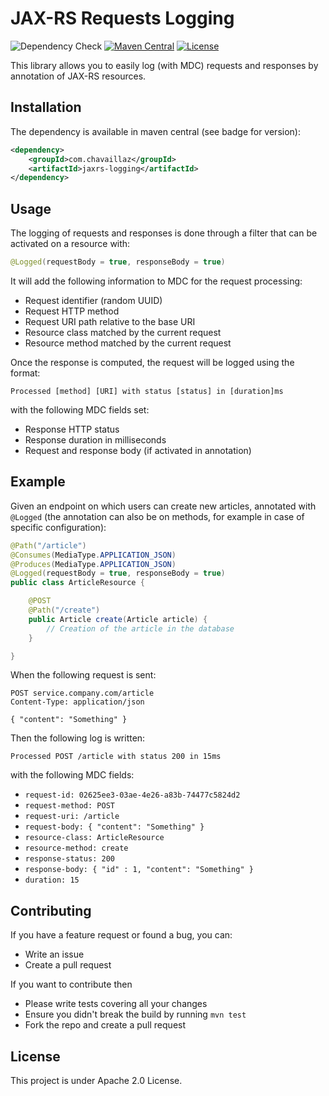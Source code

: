 # JAX-RS Requests Logging

![Dependency Check](https://github.com/chavaillaz/jaxrs-logging/actions/workflows/system-tests.yml/badge.svg)
[![Maven Central](https://maven-badges.herokuapp.com/maven-central/com.chavaillaz/jaxrs-logging/badge.svg)](https://maven-badges.herokuapp.com/maven-central/com.chavaillaz/jaxrs-logging)
[![License](https://img.shields.io/badge/License-Apache%202.0-blue.svg)](https://opensource.org/licenses/Apache-2.0)

This library allows you to easily log (with MDC) requests and responses by annotation of JAX-RS resources.

## Installation

The dependency is available in maven central (see badge for version):

```xml
<dependency>
    <groupId>com.chavaillaz</groupId>
    <artifactId>jaxrs-logging</artifactId>
</dependency>
```

## Usage

The logging of requests and responses is done through a filter that can be activated on a resource with:

```java
@Logged(requestBody = true, responseBody = true)
```

It will add the following information to MDC for the request processing:

* Request identifier (random UUID)
* Request HTTP method
* Request URI path relative to the base URI
* Resource class matched by the current request
* Resource method matched by the current request

Once the response is computed, the request will be logged using the format:

```
Processed [method] [URI] with status [status] in [duration]ms
```

with the following MDC fields set:

* Response HTTP status
* Response duration in milliseconds
* Request and response body (if activated in annotation)

## Example

Given an endpoint on which users can create new articles, annotated with `@Logged`
(the annotation can also be on methods, for example in case of specific configuration):

```java
@Path("/article")
@Consumes(MediaType.APPLICATION_JSON)
@Produces(MediaType.APPLICATION_JSON)
@Logged(requestBody = true, responseBody = true)
public class ArticleResource {

    @POST
    @Path("/create")
    public Article create(Article article) {
        // Creation of the article in the database
    }

}
```

When the following request is sent:

```
POST service.company.com/article
Content-Type: application/json

{ "content": "Something" }
```

Then the following log is written:

```
Processed POST /article with status 200 in 15ms
```

with the following MDC fields:

* `request-id: 02625ee3-03ae-4e26-a83b-74477c5824d2`
* `request-method: POST`
* `request-uri: /article`
* `request-body: { "content": "Something" }`
* `resource-class: ArticleResource`
* `resource-method: create`
* `response-status: 200`
* `response-body: { "id" : 1, "content": "Something" }`
* `duration: 15`

## Contributing

If you have a feature request or found a bug, you can:

- Write an issue
- Create a pull request

If you want to contribute then

- Please write tests covering all your changes
- Ensure you didn't break the build by running `mvn test`
- Fork the repo and create a pull request

## License

This project is under Apache 2.0 License.